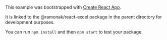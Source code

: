 This example was bootstrapped with [Create React App](https://github.com/facebook/create-react-app).

It is linked to the @ramonak/react-excel package in the parent directory for development purposes.

You can run `npm install` and then `npm start` to test your package.
